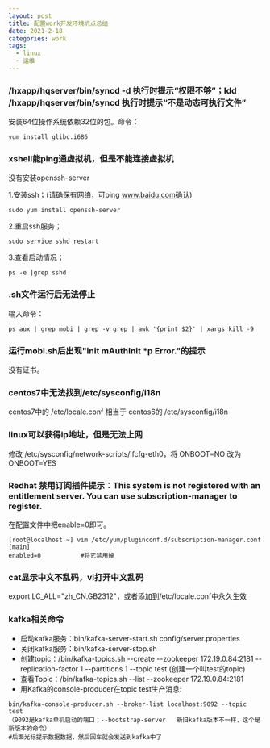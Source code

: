 ```yaml
---
layout: post
title: 配置work开发环境坑点总结
date: 2021-2-18
categories: work
tags: 
  - linux
  - 运维
---
```


### /hxapp/hqserver/bin/syncd -d  执行时提示“权限不够”；ldd  /hxapp/hqserver/bin/syncd 执行时提示“不是动态可执行文件”

安装64位操作系统依赖32位的包。命令：

`yum install glibc.i686`

### xshell能ping通虚拟机，但是不能连接虚拟机

没有安装openssh-server

1.安装ssh；(请确保有网络，可ping www.baidu.com确认)

`sudo yum install openssh-server`

2.重启ssh服务；

`sudo service sshd restart`

3.查看启动情况；

`ps -e |grep sshd`

### .sh文件运行后无法停止

输入命令：

`ps aux | grep mobi | grep -v grep | awk '{print $2}' | xargs kill -9`

### 运行mobi.sh后出现"init mAuthInit *p Error."的提示

没有证书。

### centos7中无法找到/etc/sysconfig/i18n

centos7中的 /etc/locale.conf 相当于 centos6的 /etc/sysconfig/i18n

### linux可以获得ip地址，但是无法上网

修改 /etc/sysconfig/network-scripts/ifcfg-eth0，将 ONBOOT=NO 改为 ONBOOT=YES

### Redhat 禁用订阅插件提示：This system is not registered with an entitlement server. You can use subscription-manager to register.

在配置文件中把enable=0即可。

```
[root@localhost ~] vim /etc/yum/pluginconf.d/subscription-manager.conf
[main]
enabled=0           #将它禁用掉
```

### cat显示中文不乱码，vi打开中文乱码

export LC_ALL="zh_CN.GB2312"，或者添加到/etc/locale.conf中永久生效

### kafka相关命令

- 启动kafka服务：bin/kafka-server-start.sh config/server.properties
- 关闭kafka服务：bin/kafka-server-stop.sh
- 创建topic：/bin/kafka-topics.sh --create --zookeeper 172.19.0.84:2181 --replication-factor 1 --partitions 1 --topic test (创建一个叫test的topic)
- 查看Topic：/bin/kafka-topics.sh --list --zookeeper 172.19.0.84:2181
- 用Kafka的console-producer在topic test生产消息:

```
bin/kafka-console-producer.sh --broker-list localhost:9092 --topic test
（9092是kafka单机启动的端口；--bootstrap-server   新旧kafka版本不一样，这个是新版本的命令）
#后面光标提示数据数据，然后回车就会发送到kafka中了
```
